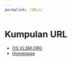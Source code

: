 ```yaml
---  
permalink: /URLs/ 
---  
```

  
# Kumpulan URL  
  
* [OS.VLSM.ORG](https://os.vlsm.org/)  
* [Homepage](../)  
